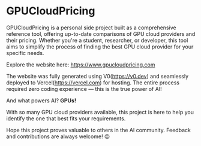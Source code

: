 # GPUCloudPricing

GPUCloudPricing is a personal side project built as a comprehensive reference tool, offering up-to-date comparisons of GPU cloud providers and their pricing. Whether you're a student, researcher, or developer, this tool aims to simplify the process of finding the best GPU cloud provider for your specific needs.

Explore the website here: https://www.gpucloudpricing.com

The website was fully generated using V0(https://v0.dev) and seamlessly deployed to Vercel(https://vercel.com) for hosting. The entire process required zero coding experience — this is the true power of AI!

And what powers AI? **GPUs!**

With so many GPU cloud providers available, this project is here to help you identify the one that best fits your requirements.

Hope this project proves valuable to others in the AI community. Feedback and contributions are always welcome! 😉
